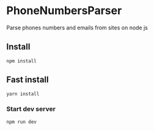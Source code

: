 # PhoneNumbersParser
Parse phones numbers and emails from sites on node js

## Install
    npm install    
## Fast install
    yarn install
### Start dev server
    npm run dev